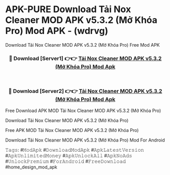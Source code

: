 # APK-PURE Download Tải Nox Cleaner MOD APK v5.3.2 (Mở Khóa Pro) Mod APK - (wdrvg)
Download Tải Nox Cleaner MOD APK v5.3.2 (Mở Khóa Pro) Free Mod APK

<div align="center">
<h3>🔴 Download [Server1] 👉👉 <a href="https://apk-comot.site?title=Tải_Nox_Cleaner_MOD_APK_v5.3.2_(Mở_Khóa_Pro)">Tải Nox Cleaner MOD APK v5.3.2 (Mở Khóa Pro) Mod Apk</a></h3><br>

<h3>🔴 Download [Server2] 👉👉 <a href="https://apk-comot.site?title=Tải_Nox_Cleaner_MOD_APK_v5.3.2_(Mở_Khóa_Pro)">Tải Nox Cleaner MOD APK v5.3.2 (Mở Khóa Pro) Mod Apk</a></h3>
</div>


Free Download APK MOD Tải Nox Cleaner MOD APK v5.3.2 (Mở Khóa Pro)

Download Tải Nox Cleaner MOD APK v5.3.2 (Mở Khóa Pro) 

Free APK MOD Tải Nox Cleaner MOD APK v5.3.2 (Mở Khóa Pro) 

Download Tải Nox Cleaner MOD APK v5.3.2 (Mở Khóa Pro) Mod For Android

𝚃𝚊𝚐𝚜: #𝙼𝚘𝚍𝙰𝚙𝚔 #𝙳𝚘𝚠𝚗𝚕𝚘𝚊𝚍𝙼𝚘𝚍𝙰𝚙𝚔 #𝙰𝚙𝚔𝙻𝚊𝚝𝚎𝚜𝚝𝚅𝚎𝚛𝚜𝚒𝚘𝚗 #𝙰𝚙𝚔𝚄𝚗𝚕𝚒𝚖𝚒𝚝𝚎𝚍𝙼𝚘𝚗𝚎𝚢 #𝙰𝚙𝚔𝚄𝚗𝚕𝚘𝚌𝚔𝙰𝚕𝚕 #𝙰𝚙𝚔𝙽𝚘𝙰𝚍𝚜 #𝚄𝚗𝚕𝚘𝚌𝚔𝙿𝚛𝚎𝚖𝚒𝚞𝚖 #𝙵𝚘𝚛𝙰𝚗𝚍𝚛𝚘𝚒𝚍 #𝙵𝚛𝚎𝚎𝙳𝚘𝚠𝚗𝚕𝚘𝚊𝚍 #home_design_mod_apk